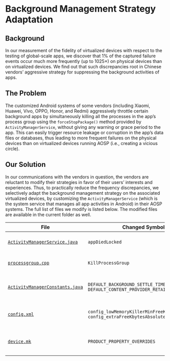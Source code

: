 # Background Management Strategy Adaptation

## Background

In our measurement of the fidelity of virtualized devices with respect to the testing of global-scale apps,
we discover that 1% of the captured failure events occur
much more frequently (up to 1025×) on physical devices
than on virtualized devices.
We find out that such discrepancies root in Chinese vendors’ aggressive strategy for suppressing the background activities of apps.

## The Problem

The customized Android systems of some vendors (including Xiaomi, Huawei, Vivo, OPPO, Honor, and Redmi) aggressively throttle certain background apps by simultaneously killing all the processes in the app’s process group using the `forceStopPackage()` method provided by `ActivityManagerService`, without giving any warning or grace period to the app.
This can easily trigger resource leakage or corruption in the app’s data files or databases, thus leading to more frequent failures on the physical devices than on virtualized devices running AOSP (i.e., creating a vicious circle).

## Our Solution

In our communications with the vendors in question, the vendors are reluctant to modify their strategies in favor of their users’ interests and experiences.
Thus, to practically reduce the frequency discrepancies, we selectively adapt the background management strategy on the associated virtualized devices, by customizing the `ActivityManagerService` (which is the system service that manages all app activities in Android) in their AOSP systems.
The full list of files we modify is listed below. The modified files are available in the current folder as well.

| File | Changed Symbols | Purpose | Location in AOSP |
| ---- | ---- | ---- | ---- |
|   [`ActivityManagerService.java`](ActivityManagerService.java)   |   `appDiedLocked`   |  Atomic Process Group Killing  | `frameworks/base/services/core/java/com/android/server/am/ActivityManagerService.java` |
|   [`processgroup.cpp`](processgroup.cpp)   |   `KillProcessGroup`   |  Atomic Process Group Killing  | `system/core/libprocessgroup/processgroup.cpp` |
|   [`ActivityManagerConstants.java`](ActivityManagerConstants.java)   |   `DEFAULT_BACKGROUND_SETTLE_TIME, DEFAULT_CONTENT_PROVIDER_RETAIN_TIME`   |  Background Management Strategy Tuning  | `frameworks/base/services/core/java/com/android/server/am/ActivityManagerConstants.java` |
|   [`config.xml`](config.xml)   |   `config_lowMemoryKillerMinFreeKbytesAbsolute, config_extraFreeKbytesAbsolute`   |  Background Management Strategy Tuning  | `frameworks/base/core/res/res/values/config.xml` |
|   [`device.mk`](device.mk)   |   `PRODUCT_PROPERTY_OVERRIDES`   |  Background Management Strategy Tuning   | `device/google/cuttlefish/shared/device.mk` |
